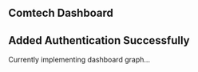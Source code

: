 ## Comtech Dashboard

Added Authentication Successfully
---
Currently implementing dashboard graph...

